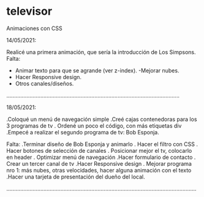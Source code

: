 # televisor
Animaciones con CSS

14/05/2021:

Realicé una primera animación, que sería la introducción de Los Simpsons. Falta:
- Animar texto para que se agrande (ver z-index).
-Mejorar nubes.
- Hacer Responsive design.
- Otros canales/diseños.

................................................................................................................

18/05/2021:

.Coloqué un menú de navegación simple
.Creé cajas contenedoras para los 3 programas de tv
. Ordené un poco el código, con más etiquetas div
.Empecé a realizar el segundo programa de tv: Bob Esponja.

Falta:
.Terminar diseño de Bob Esponja y animarlo
. Hacer el filtro con CSS
. Hacer botones de selección de canales
. Posicionar mejor el tv, colocarlo en header
. Optimizar menú de navegación
.Hacer formulario de contacto
. Crear un tercer canal de tv
.Hacer Responsive design
. Mejorar programa nro 1: más nubes, otras velocidades, hacer alguna animación con el texto
.Hacer una tarjeta de presentación del dueño del local.

...........................................................................................................................
